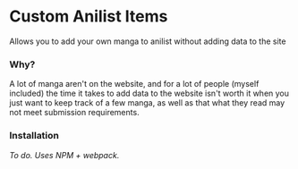 # Custom Anilist Items
Allows you to add your own manga to anilist without adding data to the site

### Why?
A lot of manga aren't on the website, and for a lot of people (myself included) the time it takes to add data to the website isn't worth it when you just want to keep track of a few manga, as well as that what they read may not meet submission requirements.

### Installation
*To do. Uses NPM + webpack.*